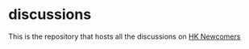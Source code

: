 # discussions

This is the repository that hosts all the discussions on [HK Newcomers](https://hknewcomers.co.uk/)
